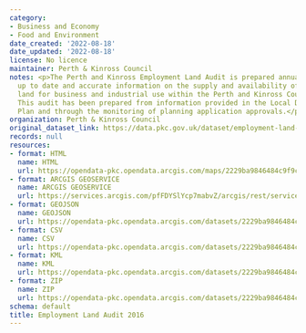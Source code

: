 ```yaml
---
category:
- Business and Economy
- Food and Environment
date_created: '2022-08-18'
date_updated: '2022-08-18'
license: No licence
maintainer: Perth & Kinross Council
notes: <p>The Perth and Kinross Employment Land Audit is prepared annually to provide
  up to date and accurate information on the supply and availability of employment
  land for business and industrial use within the Perth and Kinross Council area.
  This audit has been prepared from information provided in the Local Development
  Plan and through the monitoring of planning application approvals.</p>
organization: Perth & Kinross Council
original_dataset_link: https://data.pkc.gov.uk/dataset/employment-land-audit-2016
records: null
resources:
- format: HTML
  name: HTML
  url: https://opendata-pkc.opendata.arcgis.com/maps/2229ba9846484c9f9c29529fb75acd8f_0
- format: ARCGIS GEOSERVICE
  name: ARCGIS GEOSERVICE
  url: https://services.arcgis.com/pfFDYSlYcp7mabvZ/arcgis/rest/services/Employment_Land_Audit_2016/FeatureServer/0
- format: GEOJSON
  name: GEOJSON
  url: https://opendata-pkc.opendata.arcgis.com/datasets/2229ba9846484c9f9c29529fb75acd8f_0.geojson?outSR=%7B%22latestWkid%22%3A27700%2C%22wkid%22%3A27700%7D
- format: CSV
  name: CSV
  url: https://opendata-pkc.opendata.arcgis.com/datasets/2229ba9846484c9f9c29529fb75acd8f_0.csv?outSR=%7B%22latestWkid%22%3A27700%2C%22wkid%22%3A27700%7D
- format: KML
  name: KML
  url: https://opendata-pkc.opendata.arcgis.com/datasets/2229ba9846484c9f9c29529fb75acd8f_0.kml?outSR=%7B%22latestWkid%22%3A27700%2C%22wkid%22%3A27700%7D
- format: ZIP
  name: ZIP
  url: https://opendata-pkc.opendata.arcgis.com/datasets/2229ba9846484c9f9c29529fb75acd8f_0.zip?outSR=%7B%22latestWkid%22%3A27700%2C%22wkid%22%3A27700%7D
schema: default
title: Employment Land Audit 2016
---
```

